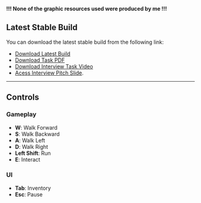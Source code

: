 **!!! None of the graphic resources used were produced by me !!!**

## Latest Stable Build

You can download the latest stable build from the following link:

- [Download Latest Build](https://drive.google.com/file/d/1inBwihRi3_QQWlThzO52t07jgVlHTDhV/view?usp=sharing)
- [Download Task PDF](https://drive.google.com/file/d/1Whu5CQclgAkDsX8-p2EGQj6k_ha9DiyO/view?usp=sharing)
- [Download Interview Task Video](https://drive.google.com/file/d/13eYH2QtBujSgnKqbQ2DjVLD3QnGbmlNf/view?usp=sharing)
- [Acess Interview Pitch Slide](https://pitch.com/v/gabriel-sinotti-task-interview-m3rrpm).
---

## Controls

### Gameplay

- **W**: Walk Forward
- **S**: Walk Backward
- **A**: Walk Left
- **D**: Walk Right
- **Left Shift**: Run
- **E**: Interact

### UI

- **Tab**: Inventory
- **Esc**: Pause
